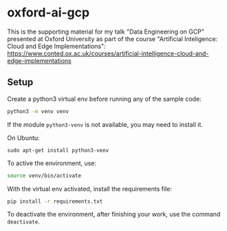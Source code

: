 # oxford-ai-gcp
This is the supporting material for my talk "Data Engineering on GCP" presented at Oxford University as part of the course "Artificial Inteligence: Cloud and Edge Implementations": https://www.conted.ox.ac.uk/courses/artificial-intelligence-cloud-and-edge-implementations

## Setup

Create a python3 virtual env before running any of the sample code:

```sh
python3 -m venv venv
```

If the module `python3-venv` is not available, you may need to install it.

On Ubuntu:

```
sudo apt-get install python3-venv
```

To active the environment, use:

```sh
source venv/bin/activate
```

With the virtual env activated, install the requirements file:

```sh
pip install -r requirements.txt
```

To deactivate the environment, after finishing your work, use the command `deactivate`.

